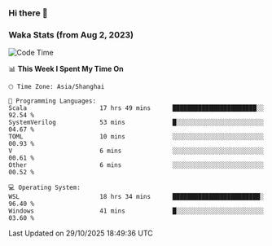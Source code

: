 ### Hi there 👋

### Waka Stats (from Aug 2, 2023)

<!--START_SECTION:waka-->
![Code Time](http://img.shields.io/badge/Code%20Time-1%2C160%20hrs%2024%20mins-blue)

📊 **This Week I Spent My Time On** 

```text
🕑︎ Time Zone: Asia/Shanghai

💬 Programming Languages: 
Scala                    17 hrs 49 mins      ███████████████████████░░   92.54 % 
SystemVerilog            53 mins             █░░░░░░░░░░░░░░░░░░░░░░░░   04.67 % 
TOML                     10 mins             ░░░░░░░░░░░░░░░░░░░░░░░░░   00.93 % 
V                        6 mins              ░░░░░░░░░░░░░░░░░░░░░░░░░   00.61 % 
Other                    6 mins              ░░░░░░░░░░░░░░░░░░░░░░░░░   00.52 % 

💻 Operating System: 
WSL                      18 hrs 34 mins      ████████████████████████░   96.40 % 
Windows                  41 mins             █░░░░░░░░░░░░░░░░░░░░░░░░   03.60 % 
```


 Last Updated on 29/10/2025 18:49:36 UTC
<!--END_SECTION:waka-->
